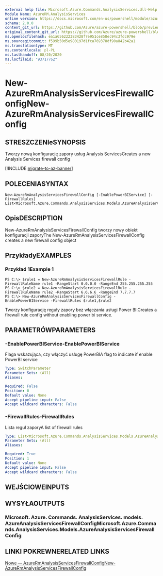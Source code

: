 ```yaml
---
external help file: Microsoft.Azure.Commands.AnalysisServices.dll-Help.xml
Module Name: AzureRM.AnalysisServices
online version: https://docs.microsoft.com/en-us/powershell/module/azurerm.analysisservices/new-azurermanalysisservicesfirewallconfig
schema: 2.0.0
content_git_url: https://github.com/Azure/azure-powershell/blob/preview/src/ResourceManager/AnalysisServices/Commands.AnalysisServices/help/New-AzureRmAnalysisServicesFirewallConfig.md
original_content_git_url: https://github.com/Azure/azure-powershell/blob/preview/src/ResourceManager/AnalysisServices/Commands.AnalysisServices/help/New-AzureRmAnalysisServicesFirewallConfig.md
ms.openlocfilehash: ea1a656222383428f7e951ce858ec94c3fdc979e
ms.sourcegitcommit: f599b50d5e980197d1fca769378df90a842b42a1
ms.translationtype: MT
ms.contentlocale: pl-PL
ms.lasthandoff: 08/20/2020
ms.locfileid: "93717762"
---
```

# <span data-ttu-id="e35c0-101">New-AzureRmAnalysisServicesFirewallConfig</span><span class="sxs-lookup"><span data-stu-id="e35c0-101">New-AzureRmAnalysisServicesFirewallConfig</span></span>

## <span data-ttu-id="e35c0-102">STRESZCZENIe</span><span class="sxs-lookup"><span data-stu-id="e35c0-102">SYNOPSIS</span></span>
<span data-ttu-id="e35c0-103">Tworzy nową konfigurację zapory usług Analysis Services</span><span class="sxs-lookup"><span data-stu-id="e35c0-103">Creates a new Analysis Services firewall config</span></span> 

[!INCLUDE [migrate-to-az-banner](../../includes/migrate-to-az-banner.md)]

## <span data-ttu-id="e35c0-104">POLECENIA</span><span class="sxs-lookup"><span data-stu-id="e35c0-104">SYNTAX</span></span>

```
New-AzureRmAnalysisServicesFirewallConfig [-EnablePowerBIService] [-FirewallRules] List<Microsoft.Azure.Commands.AnalysisServices.Models.AzureAnalysisServicesFirewallRule> 
```

## <span data-ttu-id="e35c0-105">Opis</span><span class="sxs-lookup"><span data-stu-id="e35c0-105">DESCRIPTION</span></span>
<span data-ttu-id="e35c0-106">New-AzureRmAnalysisServicesFirewallConfig tworzy nowy obiekt konfiguracji zapory</span><span class="sxs-lookup"><span data-stu-id="e35c0-106">The New-AzureRmAnalysisServicesFirewallConfig creates a new firewall config object</span></span>

## <span data-ttu-id="e35c0-107">Przykłady</span><span class="sxs-lookup"><span data-stu-id="e35c0-107">EXAMPLES</span></span>

### <span data-ttu-id="e35c0-108">Przykład 1</span><span class="sxs-lookup"><span data-stu-id="e35c0-108">Example 1</span></span>
```
PS C:\> $rule1 = New-AzureRmAnalysisServicesFirewallRule -FirewallRuleName rule1 -RangeStart 0.0.0.0 -RangeEnd 255.255.255.255
PS C:\> $rule2 = New-AzureRmAnalysisServicesFirewallRule -FirewallRuleName rule2 -RangeStart 6.6.6.6 -RangeEnd 7.7.7.7
PS C:\> New-AzureRmAnalysisServicesFirewallConfig -EnablePowerBIService -FirewallRules $rule1,$rule2
```

<span data-ttu-id="e35c0-109">Tworzy konfigurację reguły zapory bez włączania usługi Power BI.</span><span class="sxs-lookup"><span data-stu-id="e35c0-109">Creates a firewall rule config without enabling power bi service.</span></span>

## <span data-ttu-id="e35c0-110">PARAMETRÓW</span><span class="sxs-lookup"><span data-stu-id="e35c0-110">PARAMETERS</span></span>

### <span data-ttu-id="e35c0-111">-EnablePowerBIService</span><span class="sxs-lookup"><span data-stu-id="e35c0-111">-EnablePowerBIService</span></span>
<span data-ttu-id="e35c0-112">Flaga wskazująca, czy włączyć usługę PowerBI</span><span class="sxs-lookup"><span data-stu-id="e35c0-112">A flag to indicate if enable PowerBI service</span></span>

```yaml
Type: SwitchParameter
Parameter Sets: (All)
Aliases: 

Required: False
Position: 0
Default value: None
Accept pipeline input: False
Accept wildcard characters: False
```

### <span data-ttu-id="e35c0-113">-FirewallRules</span><span class="sxs-lookup"><span data-stu-id="e35c0-113">-FirewallRules</span></span>
<span data-ttu-id="e35c0-114">Lista reguł zapory</span><span class="sxs-lookup"><span data-stu-id="e35c0-114">A list of firewall rules</span></span>

```yaml
Type: List<Microsoft.Azure.Commands.AnalysisServices.Models.AzureAnalysisServicesFirewallRule>
Parameter Sets: (All)
Aliases: 

Required: True
Position: 1
Default value: None
Accept pipeline input: False
Accept wildcard characters: False
```

## <span data-ttu-id="e35c0-115">WEJŚCIOWE</span><span class="sxs-lookup"><span data-stu-id="e35c0-115">INPUTS</span></span>

## <span data-ttu-id="e35c0-116">WYSYŁA</span><span class="sxs-lookup"><span data-stu-id="e35c0-116">OUTPUTS</span></span>

### <span data-ttu-id="e35c0-117">Microsoft. Azure. Commands. AnalysisServices. models. AzureAnalysisServicesFirewallConfig</span><span class="sxs-lookup"><span data-stu-id="e35c0-117">Microsoft.Azure.Commands.AnalysisServices.Models.AzureAnalysisServicesFirewallConfig</span></span>

## <span data-ttu-id="e35c0-118">LINKI POKREWNE</span><span class="sxs-lookup"><span data-stu-id="e35c0-118">RELATED LINKS</span></span>

[<span data-ttu-id="e35c0-119">Nowe — AzureRmAnalysisServicesFirewallConfig</span><span class="sxs-lookup"><span data-stu-id="e35c0-119">New-AzureRmAnalysisServicesFirewallConfig</span></span>](./New-AzureRmAnalysisServicesFirewallConfig.md)
